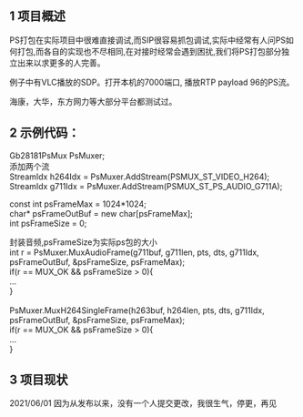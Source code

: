 1 项目概述
---

PS打包在实际项目中很难直接调试,而SIP很容易抓包调试,实际中经常有人问PS如何打包,而各自的实现也不尽相同,在对接时经常会遇到困扰,我们将PS打包部分独立出来以求更多的人完善。

例子中有VLC播放的SDP。打开本机的7000端口, 播放RTP payload 96的PS流。

海康，大华，东方网力等大部分平台都测试过。



2 示例代码：<br>
---
Gb28181PsMux PsMuxer;<br>
添加两个流<br>
StreamIdx h264Idx = PsMuxer.AddStream(PSMUX_ST_VIDEO_H264);<br>
StreamIdx g711Idx = PsMuxer.AddStream(PSMUX_ST_PS_AUDIO_G711A);<br>

const int psFrameMax = 1024\*1024;<br>
char* psFrameOutBuf = new char[psFrameMax];<br>
int psFrameSize = 0;<br>

封装音频,psFrameSize为实际ps包的大小<br>
int r = PsMuxer.MuxAudioFrame(g711buf, g711len, pts, dts, g711Idx, psFrameOutBuf, &psFrameSize, psFrameMax);<br>
if(r == MUX_OK && psFrameSize > 0){<br>
    ...<br>
}<br><br>
PsMuxer.MuxH264SingleFrame(h263buf, h264len, pts, dts, g711Idx, psFrameOutBuf, &psFrameSize, psFrameMax);<br>
if(r == MUX_OK && psFrameSize > 0){<br>
    ...<br>
}<br>

3 项目现状
---
2021/06/01 因为从发布以来，没有一个人提交更改，我很生气，停更，再见
